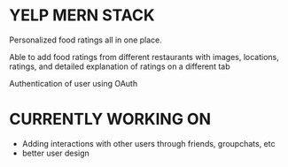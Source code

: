 # YELP MERN STACK

Personalized food ratings all in one place. 

Able to add food ratings from different restaurants with images, locations, ratings, and detailed explanation of ratings on a different tab

Authentication of user using OAuth

# CURRENTLY WORKING ON 
- Adding interactions with other users through friends, groupchats, etc
- better user design 
